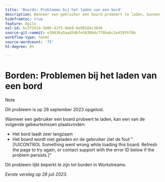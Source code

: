 ```yaml
---
title: 'Boards: Problemen bij het laden van een bord'
description: Wanneer een gebruiker een board probeert te laden, kunnen er problemen optreden.
hidefromtoc: true
feature: Agile
exl-id: bc3f2614-3e06-41f5-8eb8-6e90184c3649
source-git-commit: e39436a5aad5dbfe58386dc770babc2ed39f678b
workflow-type: tm+mt
source-wordcount: '75'
ht-degree: 0%

---
```


# Borden: Problemen bij het laden van een bord

>[!NOTE]
>
>Dit probleem is op 28 september 2023 opgelost.

Wanneer een gebruiker een board probeert te laden, kan een van de volgende gebeurtenissen plaatsvinden:

* Het bord laadt zeer langzaam
* Het board wordt niet geladen en de gebruiker ziet de fout &quot;[!UICONTROL Something went wrong while loading this board. Refresh the page to try again, or contact support with the error ID below if the problem persists.]&quot;

Dit probleem lijkt beperkt te zijn tot borden in Workstreams.

_Eerste verslag op 28 juli 2023._
